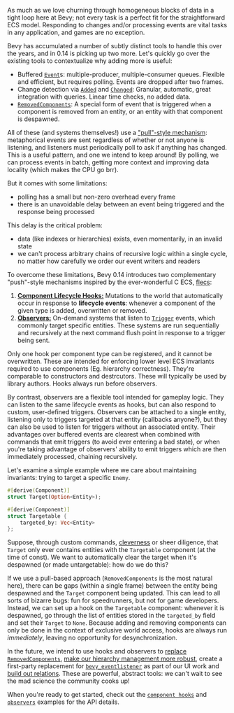 <!-- Hooks: https://github.com/bevyengine/bevy/pull/10756 -->
<!-- Observers: https://github.com/bevyengine/bevy/pull/10839 -->

As much as we love churning through homogeneous blocks of data in a tight loop here at Bevy; not every task is a perfect fit for the straightforward ECS model.
Responding to changes and/or processing events are vital tasks in any application, and games are no exception.

Bevy has accumulated a number of subtly distinct tools to handle this over the years, and in 0.14 is picking up two more.
Let's quickly go over the existing tools to contextualize why adding more is useful:

- Buffered [`Event`]s: multiple-producer, multiple-consumer queues. Flexible and efficient, but requires polling. Events are dropped after two frames.
- Change detection via [`Added`] and [`Changed`]: Granular, automatic, great integration with queries. Linear time checks, no added data.
- [`RemovedComponents`]: A special form of event that is triggered when a component is removed from an entity, or an entity with that component is despawned.

All of these (and systems themselves!) use a ["pull"-style mechanism]: metaphorical events are sent regardless of whether or not anyone is listening, and listeners must periodically poll to ask if anything has changed.
This is a useful pattern, and one we intend to keep around!
By polling, we can process events in batch, getting more context and improving data locality (which makes the CPU go brr).

But it comes with some limitations:

- polling has a small but non-zero overhead every frame
- there is an unavoidable delay between an event being triggered and the response being processed

This delay is the critical problem:

- data (like indexes or hierarchies) exists, even momentarily, in an invalid state
- we can't process arbitrary chains of recursive logic within a single cycle, no matter how carefully we order our event writers and readers

To overcome these limitations, Bevy 0.14 introduces two complementary "push"-style mechanisms inspired by the ever-wonderful C ECS, [flecs]:

1. [**Component Lifecycle Hooks:**](https://dev-docs.bevyengine.org/bevy/ecs/component/struct.ComponentHooks.html) Mutations to the world that automatically occur in response to **lifecycle events**: whenever a component of the given type is added, overwritten or removed.
2. [**Observers:**](https://dev-docs.bevyengine.org/bevy/ecs/observer/struct.Observer.html) On-demand systems that listen to [`Trigger`] events, which commonly target specific entities. These systems are run sequentially and recursively at the next command flush point in response to a trigger being sent.

Only one hook per component type can be registered, and it cannot be overwritten.
These are intended for enforcing lower level ECS invariants required to use components (Eg. hierarchy correctness). They're comparable to constructors and destrcutors. These will typically be used by library authors.
Hooks always run before observers.

By contrast, observers are a flexible tool intended for gameplay logic.
They can listen to the same lifecycle events as hooks, but can also respond to custom, user-defined triggers.
Observers can be attached to a single entity, listening only to triggers targeted at that entity (callbacks anyone?), but they can also be used to listen for triggers without an associated entity.
Their advantages over buffered events are clearest when combined with commands that emit triggers (to avoid ever entering a bad state),
or when you're taking advantage of observers' ability to emit triggers which are then immediately processed, chaining recursively.

Let's examine a simple example where we care about maintaining invariants: trying to target a specific `Enemy`.

```rust
#[derive(Component)]
struct Target(Option<Entity>);

#[derive(Component)]
struct Targetable {
    targeted_by: Vec<Entity>
};
```

Suppose, through custom commands, [cleverness] or sheer diligence, that `Target` only ever contains entities with the `Targetable` component (at the time of const).
We want to automatically clear the target when it's despawned (or made untargetable): how do we do this?

If we use a pull-based approach (`RemovedComponents` is the most natural here), there can be gaps (within a single frame) between the entity being despawned and the `Target` component being updated.
This can lead to all sorts of bizarre bugs: fun for speedrunners, but not for game developers.
Instead, we can set up a hook on the `Targetable` component: whenever it is despawned, go through the list of entities stored in the `targeted_by` field and set their `Target` to `None`.
Because adding and removing components can only be done in the context of exclusive world access, hooks are always run *immediately*, leaving no opportunity for desynchronization.

In the future, we intend to use hooks and observers to [replace `RemovedComponents`], [make our hierarchy management more robust], create a first-party replacement for [`bevy_eventlistener`] as part of our UI work and [build out relations].
These are powerful, abstract tools: we can't wait to see the mad science the community cooks up!

When you're ready to get started, check out the [`component hooks`] and [`observers`] examples for the API details.

[`Event`]: https://dev-docs.bevyengine.org/bevy/ecs/event/trait.Event.html
[`Added`]: https://dev-docs.bevyengine.org/bevy/ecs/prelude/struct.Added.html
[`Changed`]: https://dev-docs.bevyengine.org/bevy/ecs/prelude/struct.Changed.html
[`RemovedComponents`]: https://docs.rs/bevy/latest/bevy/ecs/prelude/struct.RemovedComponents.html
["pull"-style mechanism]: https://dev.to/anubhavitis/push-vs-pull-api-architecture-1djo
[flecs]: https://www.flecs.dev/flecs/
[`Trigger`]: https://dev-docs.bevyengine.org/bevy/ecs/observer/struct.Trigger.html
[cleverness]: https://github.com/bevyengine/bevy/issues/1634
[replace `RemovedComponents`]: https://github.com/bevyengine/bevy/issues/13928
[make our hierarchy management more robust]: https://github.com/bevyengine/bevy/issues/12235
[`bevy_eventlistener`]: https://github.com/aevyrie/bevy_eventlistener
[build out relations]: https://github.com/bevyengine/rfcs/pull/79
[`component hooks`]: https://github.com/bevyengine/bevy/blob/main/examples/ecs/component_hooks.rs
[`observers`]: https://github.com/bevyengine/bevy/blob/main/examples/ecs/observers.rs
